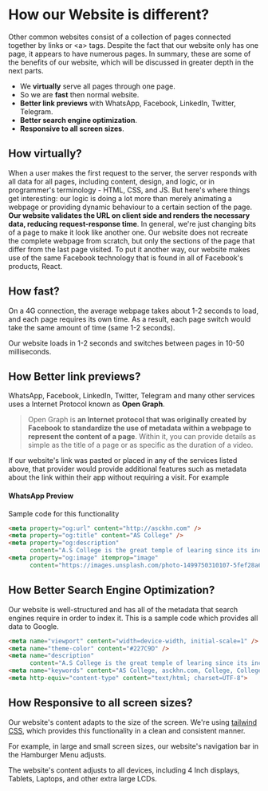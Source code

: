 # How our Website is different?

Other common websites consist of a collection of pages connected together by links or \<a\> tags. Despite the fact that our website only has one page, it appears to have numerous pages. In summary, these are some of the benefits of our website, which will be discussed in greater depth in the next parts.

- We **virtually** serve all pages through one page.
- So we are **fast** then normal website.
- **Better link previews** with WhatsApp, Facebook, LinkedIn, Twitter, Telegram.
- **Better search engine optimization**.
- **Responsive to all screen sizes**.

## How virtually?

When a user makes the first request to the server, the server responds with all data for all pages, including content, design, and logic, or in programmer's terminology - HTML, CSS, and JS. But here's where things get interesting: our logic is doing a lot more than merely animating a webpage or providing dynamic behaviour to a certain section of the page. **Our website validates the URL on client side and renders the necessary data, reducing request-response time**. In general, we're just changing bits of a page to make it look like another one. Our website does not recreate the complete webpage from scratch, but only the sections of the page that differ from the last page visited. To put it another way, our website makes use of the same Facebook technology that is found in all of Facebook's products, React.

## How fast?

On a 4G connection, the average webpage takes about 1-2 seconds to load, and each page requires its own time. As a result, each page switch would take the same amount of time (same 1-2 seconds).

Our website loads in 1-2 seconds and switches between pages in 10-50 milliseconds.

## How Better link previews?

WhatsApp, Facebook, LinkedIn, Twitter, Telegram and many other services uses a Internet Protocol known as **Open Graph**.

> Open Graph is **an Internet protocol that was originally created by Facebook to standardize the use of metadata within a webpage to represent the content of a page**. Within it, you can provide details as simple as the title of a page or as specific as the duration of a video.

If our website's link was pasted or placed in any of the services listed above, that provider would provide additional features such as metadata about the link within their app without requiring a visit. For example

#### WhatsApp Preview



Sample code for this functionality

```html
<meta property="og:url" content="http://asckhn.com" />
<meta property="og:title" content="AS College" />
<meta property="og:description"
      content="A.S College is the great temple of learing since its inception in 1946, the college has been trying its level best to achieve varied goals and objectives as enshrined in constitution of the institution." />
<meta property="og:image" itemprop="image"
      content="https://images.unsplash.com/photo-1499750310107-5fef28a66643?ixlib=rb-1.2.1&ixid=MnwxMjA3fDB8MHxwaG90by1wYWdlfHx8fGVufDB8fHx8&auto=format&fit=crop&w=1470&q=80" />
```



## How Better Search Engine Optimization?

Our website is well-structured and has all of the metadata that search engines require in order to index it. This is a sample code which provides all data to Google.

```html
<meta name="viewport" content="width=device-width, initial-scale=1" />
<meta name="theme-color" content="#227C9D" />
<meta name="description"
      content="A.S College is the great temple of learing since its inception in 1946, the college has been trying its level best to achieve varied goals and objectives as enshrined in constitution of the institution." />
<meta name="keywords" content="AS College, asckhn.com, College, Colleges under PU, AS Khanna">
<meta http-equiv="content-type" content="text/html; charset=UTF-8">
```

## How Responsive to all screen sizes?

Our website's content adapts to the size of the screen. We're using [tailwind CSS](https://tailwindcss.com/), which provides this functionality in a clean and consistent manner.

For example, in large and small screen sizes, our website's navigation bar in the Hamburger Menu adjusts.

The website's content adjusts to all devices, including 4 Inch displays, Tablets, Laptops, and other extra large LCDs.
